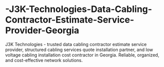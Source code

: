 # -J3K-Technologies-Data-Cabling-Contractor-Estimate-Service-Provider-Georgia
J3K Technologies - trusted data cabling contractor estimate service provider, structured cabling services quote installation partner, and low voltage cabling installation cost contractor in Georgia. Reliable, organized, and cost-effective network solutions.
